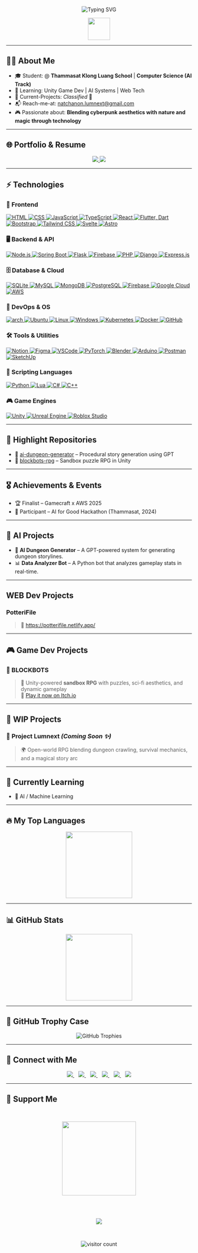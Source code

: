<br>
<p align="center">
  <img src="https://readme-typing-svg.demolab.com?font=Fira+Code&duration=3000&pause=1000&color=00FFFF&center=true&width=550&lines=Hi+there!+I'm+Natchanon+Phonyiam+(Potter)+%F0%9F%91%8B;Game+Developer+%7C+Unity+%7C+AI+Systems;Passionate+about+Tech;Always+Building+Something..." alt="Typing SVG" />
</p>

<p align="center">
  <img src="https://media.giphy.com/media/hvRJCLFzcasrR4ia7z/giphy.gif" width="60">
</p>

---


## 👨‍💻 About Me
- 🎓 Student: @ **Thammasat Klong Luang School** | **Computer Science (AI Track)**
- 🧠 Learning: Unity Game Dev | AI Systems | Web Tech
- 🚀 Current-Projects: *Classified* 👀
- 📬 Reach-me-at: [natchanon.lumnext@gmail.com](mailto:natchanon.lumnext@gmail.com)
- 🎮 Passionate about: **Blending cyberpunk aesthetics with nature and magic through technology**

---

## 🌐 Portfolio & Resume
<p align="center">
  <a href="https://strong-stroopwafel-7d9039.netlify.app/" target="_blank">
    <img src="https://img.shields.io/badge/🌐-Portfolio-00FFFF?style=for-the-badge&logo=google-chrome&logoColor=white">
  </a>
  <a href="https://yourdomain.com/Natchanon-Resume.pdf" target="_blank">
    <img src="https://img.shields.io/badge/📄-Resume-white?style=for-the-badge&logo=readthedocs&logoColor=black">
  </a>
</p>

---

## ⚡ Technologies

<h3>🎨 Frontend</h3>
<a href="https://developer.mozilla.org/en-US/docs/Web/HTML" target="_blank">
  <img src="https://skillicons.dev/icons?i=html" alt="HTML" />
</a>
<a href="https://developer.mozilla.org/en-US/docs/Web/CSS" target="_blank">
  <img src="https://skillicons.dev/icons?i=css" alt="CSS" />
</a>
<a href="https://developer.mozilla.org/en-US/docs/Web/JavaScript" target="_blank">
  <img src="https://skillicons.dev/icons?i=js" alt="JavaScript" />
</a>
<a href="https://www.typescriptlang.org/" target="_blank">
  <img src="https://skillicons.dev/icons?i=ts" alt="TypeScript" />
</a>
<a href="https://reactjs.org/" target="_blank">
  <img src="https://skillicons.dev/icons?i=react" alt="React" />
</a>
<a href="https://flutter.dev/" target="_blank">
  <img src="https://skillicons.dev/icons?i=flutter,dart" alt="Flutter, Dart" />
</a>
<a href="https://getbootstrap.com/" target="_blank">
  <img src="https://skillicons.dev/icons?i=bootstrap" alt="Bootstrap" />
</a>
<a href="https://tailwindcss.com/" target="_blank">
  <img src="https://skillicons.dev/icons?i=tailwind" alt="Tailwind CSS" />
</a>
<a href="https://svelte.dev/" target="_blank">
  <img src="https://skillicons.dev/icons?i=svelte" alt="Svelte" />
</a>
<a href="https://astro.build/" target="_blank">
  <img src="https://skillicons.dev/icons?i=astro" alt="Astro" />
</a>

<h3>🖥️ Backend & API</h3>
<a href="https://nodejs.org/" target="_blank">
  <img src="https://skillicons.dev/icons?i=nodejs" alt="Node.js" />
</a>
<a href="https://spring.io/" target="_blank">
  <img src="https://skillicons.dev/icons?i=spring" alt="Spring Boot" />
</a>
<a href="https://flask.palletsprojects.com/" target="_blank">
  <img src="https://skillicons.dev/icons?i=flask" alt="Flask" />
</a>
<a href="https://firebase.google.com/" target="_blank">
  <img src="https://skillicons.dev/icons?i=firebase" alt="Firebase" />
</a>
<a href="https://www.php.net/" target="_blank">
  <img src="https://skillicons.dev/icons?i=php" alt="PHP" />
</a>
<a href="https://www.djangoproject.com/" target="_blank">
  <img src="https://skillicons.dev/icons?i=django" alt="Django" />
</a>
<a href="https://expressjs.com/" target="_blank">
  <img src="https://skillicons.dev/icons?i=express" alt="Express.js" />
</a>

<h3>🗄️ Database & Cloud</h3>
<a href="https://sqlite.org/" target="_blank">
  <img src="https://skillicons.dev/icons?i=sqlite" alt="SQLite" />
</a>
<a href="https://www.mysql.com/" target="_blank">
  <img src="https://skillicons.dev/icons?i=mysql" alt="MySQL" />
</a>
<a href="https://www.mongodb.com/" target="_blank">
  <img src="https://skillicons.dev/icons?i=mongodb" alt="MongoDB" />
</a>
<a href="https://www.postgresql.org/" target="_blank">
  <img src="https://skillicons.dev/icons?i=postgresql" alt="PostgreSQL" />
</a>
<a href="https://firebase.google.com/" target="_blank">
  <img src="https://skillicons.dev/icons?i=firebase" alt="Firebase" />
</a>
<a href="https://cloud.google.com/" target="_blank">
  <img src="https://skillicons.dev/icons?i=gcp" alt="Google Cloud" />
</a>
<a href="https://aws.amazon.com/" target="_blank">
  <img src="https://skillicons.dev/icons?i=aws" alt="AWS" />
</a>

<h3>🔧 DevOps & OS</h3>
<a href="https://arch.com/" target="_blank">
  <img src="https://skillicons.dev/icons?i=arch" alt="arch" />
</a>
<a href="https://ubuntu.com/" target="_blank">
  <img src="https://skillicons.dev/icons?i=ubuntu" alt="Ubuntu" />
</a>
<a href="https://www.linux.org/" target="_blank">
  <img src="https://skillicons.dev/icons?i=linux" alt="Linux" />
</a>
<a href="https://www.microsoft.com/windows" target="_blank">
  <img src="https://skillicons.dev/icons?i=windows" alt="Windows" />
</a>
<a href="https://kubernetes.io/" target="_blank">
  <img src="https://skillicons.dev/icons?i=kubernetes" alt="Kubernetes" />
</a>
<a href="https://www.docker.com/" target="_blank">
  <img src="https://skillicons.dev/icons?i=docker" alt="Docker" />
</a>
<a href="https://github.com/" target="_blank">
  <img src="https://skillicons.dev/icons?i=github" alt="GitHub" />
</a>

<h3>🛠️ Tools & Utilities</h3>
<a href="https://www.notion.so/" target="_blank">
  <img src="https://skillicons.dev/icons?i=notion" alt="Notion" />
</a>
<a href="https://figma.com/" target="_blank">
  <img src="https://skillicons.dev/icons?i=figma" alt="Figma" />
</a>
<a href="https://code.visualstudio.com/" target="_blank">
  <img src="https://skillicons.dev/icons?i=vscode" alt="VSCode" />
</a>
<a href="https://pytorch.org/" target="_blank">
  <img src="https://skillicons.dev/icons?i=pytorch" alt="PyTorch" />
</a>
<a href="https://www.blender.org/" target="_blank">
  <img src="https://skillicons.dev/icons?i=blender" alt="Blender" />
</a>
<a href="https://www.arduino.cc/" target="_blank">
  <img src="https://skillicons.dev/icons?i=arduino" alt="Arduino" />
</a>
<a href="https://www.postman.com/" target="_blank">
  <img src="https://skillicons.dev/icons?i=postman" alt="Postman" />
</a>
<a href="https://www.sketchup.com/" target="_blank">
  <img src="https://skillicons.dev/icons?i=sketchup" alt="SketchUp" />
</a>

<h3>🧾 Scripting Languages</h3>
<a href="https://www.python.org/" target="_blank">
  <img src="https://skillicons.dev/icons?i=py" alt="Python" />
</a>
<a href="https://www.lua.org/" target="_blank">
  <img src="https://skillicons.dev/icons?i=lua" alt="Lua" />
</a>
<a href="https://learn.microsoft.com/en-us/dotnet/csharp/" target="_blank">
  <img src="https://skillicons.dev/icons?i=cs" alt="C#" />
</a>
<a href="https://isocpp.org/" target="_blank">
  <img src="https://skillicons.dev/icons?i=cpp" alt="C++" />
</a>

<h3>🎮 Game Engines</h3>
<a href="https://unity.com/" target="_blank">
  <img src="https://skillicons.dev/icons?i=unity" alt="Unity" />
</a>
<a href="https://www.unrealengine.com/" target="_blank">
  <img src="https://skillicons.dev/icons?i=unreal" alt="Unreal Engine" />
</a>
<a href="https://create.roblox.com/studio" target="_blank">
  <img src="https://skillicons.dev/icons?i=robloxstudio" alt="Roblox Studio" />
</a>


---

## 📂 Highlight Repositories  
- 🧠 [ai-dungeon-generator](https://github.com/Lumnext/ai-dungeon-generator) – Procedural story generation using GPT  
- 🎲 [blockbots-rpg](https://github.com/Lumnext/blockbots) – Sandbox puzzle RPG in Unity

---

## 🎖 Achievements & Events  
- 🏆 Finalist – Gamecraft x AWS 2025  
- 🧠 Participant – AI for Good Hackathon (Thammasat, 2024)

---

## 🧠 AI Projects
- 🤖 **AI Dungeon Generator** – A GPT-powered system for generating dungeon storylines.
- 📊 **Data Analyzer Bot** – A Python bot that analyzes gameplay stats in real-time.

---


## WEB Dev Projects
### PotteriFile
> 🔗 https://potterifile.netlify.app/


---

## 🎮 Game Dev Projects
### 🧱 BLOCKBOTS
> 🧩 Unity-powered **sandbox RPG** with puzzles, sci-fi aesthetics, and dynamic gameplay  
> 🔗 [Play it now on Itch.io](https://potter123.itch.io/blockbots)


---

## 🚧 WIP Projects
### 🔮 **Project Lumnext** *(Coming Soon ✨)*
> 🌍 Open-world RPG blending dungeon crawling, survival mechanics, and a magical story arc


---

## 🌱 Currently Learning  
- 🤖 AI / Machine Learning  
  
---

## 🔥 My Top Languages
<p align="center">
  <a href="https://github.com/Lumnext">
    <img src="https://github-readme-stats.vercel.app/api/top-langs/?username=Lumnext&layout=compact&langs_count=6&theme=radical" height="180">
  </a>
</p>

---
  
## 📊 GitHub Stats

<p align="center">
  <a href="https://github.com/Lumnext">
    <img src="https://github-readme-stats.vercel.app/api?username=Lumnext&show_icons=true&theme=radical&cache_seconds=1800" height="180">
  </a>
</p>

---

## 🏅 GitHub Trophy Case

<p align="center">
  <p align="center">
    <img src="https://github-profile-trophy.vercel.app/?username=Lumnext&theme=radical&row=1&margin-w=10&no-bg=true" alt="GitHub Trophies">
  </p>
</p>

---

## 🔗 Connect with Me  
<p align="center">
  <a href="https://discord.com/users/potter4399">
    <img src="https://img.shields.io/badge/Discord-%237289DA?style=for-the-badge&logo=discord&logoColor=white"/>
  </a>
  &nbsp;&nbsp;
  <a href="https://www.instagram.com/Lumnext/">
    <img src="https://img.shields.io/badge/Instagram-%23E4405F?style=for-the-badge&logo=instagram&logoColor=white"/>
  </a>
  &nbsp;&nbsp;
  <a href="https://www.linkedin.com/in/natchanon-py-8abb30352/">
    <img src="https://img.shields.io/badge/LinkedIn-%230077B5?style=for-the-badge&logo=linkedin&logoColor=white"/>
  </a>
  &nbsp;&nbsp;
  <a href="https://www.facebook.com/yourprofile">
    <img src="https://img.shields.io/badge/Facebook-%231877F2?style=for-the-badge&logo=facebook&logoColor=white"/>
  </a>
  &nbsp;&nbsp;
  <a href="https://twitter.com/yourprofile">
    <img src="https://img.shields.io/badge/Twitter-%231DA1F2?style=for-the-badge&logo=twitter&logoColor=white"/>
  </a>
  &nbsp;&nbsp;
  <a href="https://www.tiktok.com/@yourprofile">
    <img src="https://img.shields.io/badge/TikTok-%23000000?style=for-the-badge&logo=tiktok&logoColor=white"/>
  </a>
</p>


---

## 🤝 Support Me  
<br>
<p align="center">
  <a href="https://www.buymeacoffee.com/Lumnext">
    <img src="https://cdn.buymeacoffee.com/buttons/v2/default-yellow.png" width="200"/>
  </a>
</p>
<br>
<br>
<p align="center">
  <img src="https://img.shields.io/github/followers/Lumnext?style=for-the-badge&logo=github)"/>
</p>

<br>
 
<p align="center">
  <img src="https://count.getloli.com/get/@Lumnext.github.readme?theme=flat" alt="visitor count"/>
</p>
